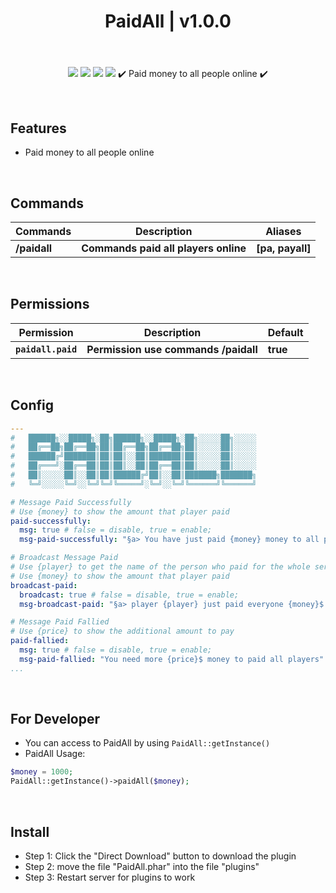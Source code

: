 <div align="center">
<h1>PaidAll | v1.0.0<h1>
</div>
<p align="center">
<br>
<a href="https://poggit.pmmp.io/p/PaidAll"><img src="https://poggit.pmmp.io/shield.state/PaidAll"></a>
<a href="https://poggit.pmmp.io/p/PaidAll"><img src="https://poggit.pmmp.io/shield.api/PaidAll"></a>
<a href="https://poggit.pmmp.io/p/PaidAll"><img src="https://poggit.pmmp.io/shield.dl.total/PaidAll"></a>
<a href="https://poggit.pmmp.io/p/PaidAll"><img src="https://poggit.pmmp.io/shield.dl/PaidAll"></a>
✔️ Paid money to all people online ✔️
</p>

<br>

## Features
- Paid money to all people online

<br>
  
## Commands
| **Commands** | **Description** | **Aliases** |
| --- | --- | --- |
| **/paidall** | **Commands paid all players online** | **[pa, payall]** |

<br>
  
## Permissions
| **Permission** | **Description** | **Default** |
| --- | --- | --- |
| **`paidall.paid`** | **Permission use commands /paidall** | **true** |

<br>

## Config
```yaml
---
#   ██████╗░░█████╗░██╗██████╗░░█████╗░██╗░░░░░██╗░░░░░
#   ██╔══██╗██╔══██╗██║██╔══██╗██╔══██╗██║░░░░░██║░░░░░
#   ██████╔╝███████║██║██║░░██║███████║██║░░░░░██║░░░░░
#   ██╔═══╝░██╔══██║██║██║░░██║██╔══██║██║░░░░░██║░░░░░
#   ██║░░░░░██║░░██║██║██████╔╝██║░░██║███████╗███████╗
#   ╚═╝░░░░░╚═╝░░╚═╝╚═╝╚═════╝░╚═╝░░╚═╝╚══════╝╚══════╝

# Message Paid Successfully
# Use {money} to show the amount that player paid
paid-successfully:
  msg: true # false = disable, true = enable;
  msg-paid-successfully: "§a> You have just paid {money} money to all players"

# Broadcast Message Paid
# Use {player} to get the name of the person who paid for the whole server
# Use {money} to show the amount that player paid
broadcast-paid:
  broadcast: true # false = disable, true = enable;
  msg-broadcast-paid: "§a> player {player} just paid everyone {money}$ money !"

# Message Paid Fallied
# Use {price} to show the additional amount to pay
paid-fallied:
  msg: true # false = disable, true = enable;
  msg-paid-fallied: "You need more {price}$ money to paid all players"
...
```
  
<br>

## For Developer
- You can access to PaidAll by using `PaidAll::getInstance()`
- PaidAll Usage:
```php
$money = 1000;
PaidAll::getInstance()->paidAll($money);
```

<br>

## Install
- Step 1: Click the "Direct Download" button to download the plugin
- Step 2: move the file "PaidAll.phar" into the file "plugins"
- Step 3: Restart server for plugins to work

